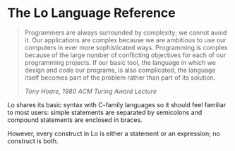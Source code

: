 # The Lo Language Reference

> Programmers are always surrounded by complexity; we cannot avoid it. Our applications are complex because we are ambitious to use our computers in ever more sophisticated ways. Programming is complex because of the large number of conflicting objectives for each of our programming projects. If our basic tool, the language in which we design and code our programs, is also complicated, the language itself becomes part of the problem rather than part of its solution.
> 
> *Tony Hoare, 1980 ACM Turing Award Lecture*

Lo shares its basic syntax with C-family languages so it should feel familiar to most users: simple statements are separated by semicolons and compound statements are enclosed in braces.

However, every construct in Lo is either a statement or an expression; no construct is both.
